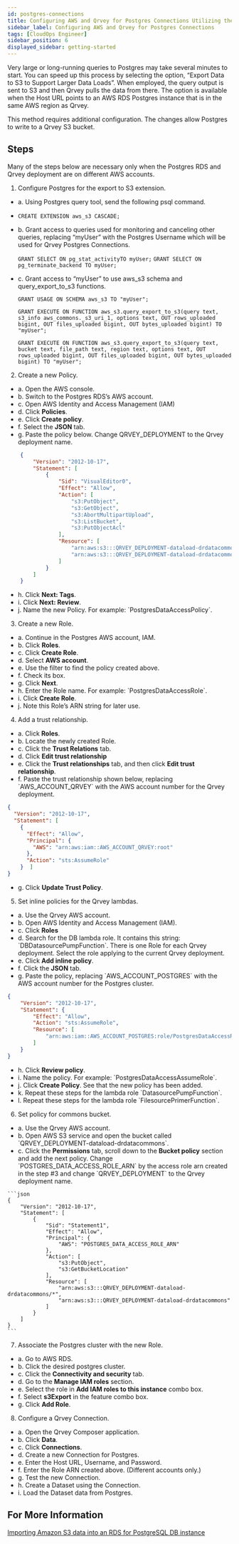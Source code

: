 ```yaml
---
id: postgres-connections
title: Configuring AWS and Qrvey for Postgres Connections Utilizing the Export to S3 Method
sidebar_label: Configuring AWS and Qrvey for Postgres Connections
tags: [CloudOps Engineer]
sidebar_position: 6
displayed_sidebar: getting-started
---
```


<div>
Very large or long-running queries to Postgres may take several minutes to start. You can speed up this process by selecting the option, “Export Data to S3 to Support Larger Data Loads”.  When employed, the query output is sent to S3 and then Qrvey pulls the data from there.  The option is available when the Host URL points to an AWS RDS Postgres instance that is in the same AWS region as Qrvey.

This method requires additional configuration.  The changes allow Postgres to write to a Qrvey S3 bucket.

## Steps

Many of the steps below are necessary only when the Postgres RDS and Qrvey deployment are on different AWS accounts.

1. Configure Postgres for the export to S3 extension.
<ul style={{listStyle: 'none', marginLeft: '20px'}}>
<li>a. Using Postgres query tool, send the following psql command.</li>
</ul>

<ul style={{listStyle: 'none', marginLeft: '50px'}}>
<li>

`CREATE EXTENSION aws_s3 CASCADE;`

</li>
</ul>



<ul style={{listStyle: 'none', marginLeft: '50px'}}>
<li>b. Grant access to queries used for monitoring and canceling other queries, replacing “myUser” with the Postgres Username which will be used for Qrvey Postgres Connections.</li>

`GRANT SELECT ON pg_stat_activityTO myUser;`
`GRANT SELECT ON pg_terminate_backend TO myUser;`
</ul>

<ul style={{listStyle: 'none', marginLeft: '50px'}}>
<li>c. Grant access to “myUser” to use aws_s3 schema and query_export_to_s3 functions.</li>

`GRANT USAGE ON SCHEMA aws_s3 TO "myUser";`

`GRANT EXECUTE ON FUNCTION aws_s3.query_export_to_s3(query text, s3_info aws_commons._s3_uri_1, options text, OUT rows_uploaded bigint, OUT files_uploaded bigint, OUT bytes_uploaded bigint) TO "myUser";`

`GRANT EXECUTE ON FUNCTION aws_s3.query_export_to_s3(query text, bucket text, file_path text, region text, options text, OUT rows_uploaded bigint, OUT files_uploaded bigint, OUT bytes_uploaded bigint) TO "myUser";`


</ul>



2. Create a new Policy.  
<ul style={{listStyle: 'none', marginLeft: '20px'}}>
<li>a. Open the AWS console.</li>
<li>b. Switch to the Postgres RDS’s AWS account.</li>
<li>c. Open AWS Identity and Access Management (IAM)</li>
<li>d. Click <b>Policies</b>.</li>
<li>e. Click <b>Create policy</b>.</li>
<li>f. Select the <b>JSON</b> tab.</li>
<li>g. Paste the policy below. Change QRVEY_DEPLOYMENT to the Qrvey deployment name.</li>
</ul>

```json
    {
        "Version": "2012-10-17",
        "Statement": [
            {
                "Sid": "VisualEditor0",
                "Effect": "Allow",
                "Action": [
                    "s3:PutObject",
                    "s3:GetObject",
                    "s3:AbortMultipartUpload",
                    "s3:ListBucket",
                    "s3:PutObjectAcl"
                ],
                "Resource": [
                    "arn:aws:s3:::QRVEY_DEPLOYMENT-dataload-drdatacommons/*",
                    "arn:aws:s3:::QRVEY_DEPLOYMENT-dataload-drdatacommons"
                ]
            }
        ]
    }
```

<ul style={{listStyle: 'none', marginLeft: '60px'}}>
<li>h. Click <b>Next: Tags</b>.</li>
<li>i. Click <b>Next: Review</b>.</li>
<li>j. Name the new Policy.  For example: `PostgresDataAccessPolicy`.</li>
</ul>

3. Create a new Role.  
<ul style={{listStyle: 'none', marginLeft: '20px'}}>
<li>a. Continue in the Postgres AWS account, IAM.</li>
<li>b. Click <b>Roles</b>.</li>
<li>c. Click <b>Create Role</b>.</li>
<li>d. Select <b>AWS account</b>.</li>
<li>e. Use the filter to find the policy created above.</li>
<li>f. Check its box.</li>
<li>g. Click <b>Next</b>.</li>
<li>h. Enter the Role name.  For example: `PostgresDataAccessRole`.</li>
<li>i. Click <b>Create Role</b>.</li>
<li>j. Note this Role’s ARN string for later use.</li>
</ul>

4. Add a trust relationship.  
<ul style={{listStyle: 'none', marginLeft: '20px'}}>
<li>a. Click <b>Roles</b>.</li>
<li>b. Locate the newly created Role.</li>
<li>c. Click the <b>Trust Relations</b> tab.</li>
<li>d. Click <b>Edit trust relationship</b></li>
<li>e. Click the <b>Trust relationships</b> tab, and then click <b>Edit trust relationship</b>.</li>
<li>f. Paste the trust relationship shown below, replacing `AWS_ACCOUNT_QRVEY` with the AWS account number for the Qrvey deployment.</li>
</ul>

```json
{
  "Version": "2012-10-17",
  "Statement": [
    {
      "Effect": "Allow",
      "Principal": {
        "AWS": "arn:aws:iam::AWS_ACCOUNT_QRVEY:root"
      },
      "Action": "sts:AssumeRole"
    }  ]
}
```

<ul style={{listStyle: 'none', marginLeft: '50px'}}>
<li>g. Click <b>Update Trust Policy</b>.</li>
</ul>

5. Set inline policies for the Qrvey lambdas.  
<ul style={{listStyle: 'none', marginLeft: '20px'}}>
<li>a. Use the Qrvey AWS account.</li>
<li>b. Open AWS Identity and Access Management (IAM).</li>
<li>c. Click <b>Roles</b></li>
<li>d. Search for the DB lambda role.  It contains this string: `DBDatasourcePumpFunction`.  There is one Role for each Qrvey deployment.  Select the role applying to the current Qrvey deployment.</li>
<li>e. Click <b>Add inline policy</b>.</li>
<li>f. Click the <b>JSON</b> tab.</li>
<li>g. Paste the policy, replacing `AWS_ACCOUNT_POSTGRES` with the AWS account number for the Postgres cluster.</li>
</ul>

```json
{
    "Version": "2012-10-17",
    "Statement": {
        "Effect": "Allow",
        "Action": "sts:AssumeRole",
        "Resource": [
            "arn:aws:iam::AWS_ACCOUNT_POSTGRES:role/PostgresDataAccessRole"
        ]
    }
}
```
<ul style={{listStyle: 'none', marginLeft: '60px'}}>
<li>h. Click <b>Review policy</b>.</li>
<li>i. Name the policy.  For example: `PostgresDataAccessAssumeRole`.</li>
<li>j. Click <b>Create Policy</b>.  See that the new policy has been added.</li>
<li>k. Repeat these steps for the lambda role `DatasourcePumpFunction`.</li>
<li>l. Repeat these steps for the lambda role `FilesourcePrimerFunction`.</li>
</ul>

6. Set policy for commons bucket.
<ul style={{listStyle: 'none', marginLeft: '20px'}}>
<li>a. Use the Qrvey AWS account.</li>
<li>b. Open AWS S3 service and open the bucket called `QRVEY_DEPLOYMENT-dataload-drdatacommons`.</li>
<li>c. Click the <b>Permissions</b> tab, scroll down to the <b>Bucket policy</b> section and add the next policy. Change `POSTGRES_DATA_ACCESS_ROLE_ARN` by the access role arn created in the step #3 and change `QRVEY_DEPLOYMENT` to the Qrvey deployment name.</li>
</ul>


    ```json
    {
        "Version": "2012-10-17",
        "Statement": [
            {
                "Sid": "Statement1",
                "Effect": "Allow",
                "Principal": {
                    "AWS": "POSTGRES_DATA_ACCESS_ROLE_ARN"
                },
                "Action": [
                    "s3:PutObject",
                    "s3:GetBucketLocation"
                ],
                "Resource": [
                    "arn:aws:s3:::QRVEY_DEPLOYMENT-dataload-drdatacommons/*",
                    "arn:aws:s3:::QRVEY_DEPLOYMENT-dataload-drdatacommons"
                ]
            }
        ]
    }
    ```
7. Associate the Postgres cluster with the new Role.
<ul style={{listStyle: 'none', marginLeft: '20px'}}>
<li>a. Go to AWS RDS.</li>
<li>b. Click the desired postgres cluster.</li>
<li>c. Click the <b>Connectivity and security</b> tab.</li>
<li>d. Go to the <b>Manage IAM roles</b> section.</li>
<li>e. Select the role in <b>Add IAM roles to this instance</b> combo box.</li>
<li>f. Select <b>s3Export</b> in the feature combo box.</li>
<li>g. Click <b>Add Role</b>.</li>
</ul>



8. Configure a Qrvey Connection.
<ul style={{listStyle: 'none', marginLeft: '20px'}}>
<li>a. Open the Qrvey Composer application.</li>
<li>b. Click <b>Data</b>.</li>
<li>c. Click <b>Connections</b>.</li>
<li>d. Create a new Connection for Postgres.</li>
<li>e. Enter the Host URL, Username, and Password.</li>
<li>f. Enter the Role ARN created above.   (Different accounts only.)</li>
<li>g. Test the new Connection.</li>
<li>h. Create a Dataset using the Connection.  </li>
<li>i. Load the Dataset data from Postgres.</li>
</ul>


## For More Information
[Importing Amazon S3 data into an RDS for PostgreSQL DB instance](https://docs.aws.amazon.com/AmazonRDS/latest/UserGuide/USER_PostgreSQL.S3Import.html)



</div>